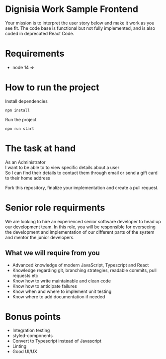 # Dignisia Work Sample Frontend

Your mission is to interpret the user story below and make it work as you see fit. The code base is functional but not fully implemented, and is also coded in deprecated React Code. 

# Requirements 

- node 14 =>

# How to run the project

Install dependencies
```
npm install
```

Run the project
```
npm run start
```

# The task at hand

As an Administrator   
I want to be able to to view specific details about a user   
So I can find their details to contact them through email or send a gift card to their home address

Fork this repository, finalize your implementation and create a pull request.

# Senior role requirments

We are looking to hire an experienced senior software developer to head up our development team. In this role, you will be responsible for overseeing the development and implementation of our different parts of the system and mentor the junior developers.

## What we will require from you

- Advanced knowledge of modern JavaScript, Typescript and React
- Knowledge regarding git, branching strategies, readable commits, pull requests etc
- Know how to write maintainable and clean code
- Know how to anticipate failures
- Know when and where to implement unit testing
- Know where to add documentation if needed

# Bonus points

- Integration testing
- styled-components
- Convert to Typescript instead of Javascript
- Linting
- Good UI/UX